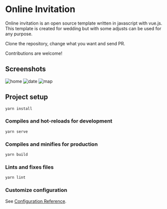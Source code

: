 # Online Invitation

Online invitation is an open source template written in javascript with vue.js. This template is created for wedding but with some adjusts can be used for any purpose.

Clone the repository, change what you want and send PR.

Contributions are welcome!

## Screenshots

![home](https://user-images.githubusercontent.com/31636389/97121677-eb4b0a80-16fe-11eb-8236-8892a56b15a9.png)
![date](https://user-images.githubusercontent.com/31636389/97121675-eab27400-16fe-11eb-9188-63ac2a12838a.png)
![map](https://user-images.githubusercontent.com/31636389/97121678-ebe3a100-16fe-11eb-92b8-5ba86b7a890e.png)

## Project setup
```
yarn install
```

### Compiles and hot-reloads for development
```
yarn serve
```

### Compiles and minifies for production
```
yarn build
```

### Lints and fixes files
```
yarn lint
```

### Customize configuration
See [Configuration Reference](https://cli.vuejs.org/config/).
